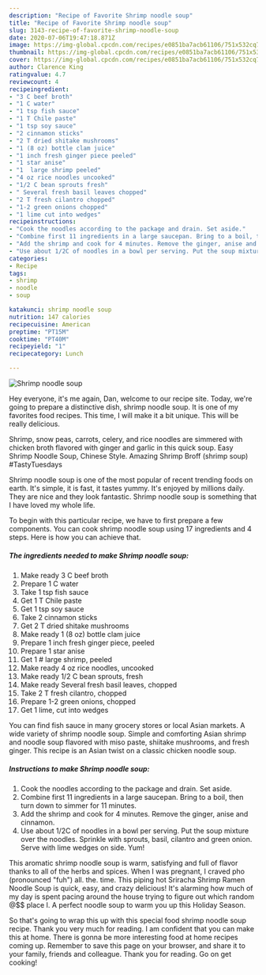 ```yaml
---
description: "Recipe of Favorite Shrimp noodle soup"
title: "Recipe of Favorite Shrimp noodle soup"
slug: 3143-recipe-of-favorite-shrimp-noodle-soup
date: 2020-07-06T19:47:18.871Z
image: https://img-global.cpcdn.com/recipes/e0851ba7acb61106/751x532cq70/shrimp-noodle-soup-recipe-main-photo.jpg
thumbnail: https://img-global.cpcdn.com/recipes/e0851ba7acb61106/751x532cq70/shrimp-noodle-soup-recipe-main-photo.jpg
cover: https://img-global.cpcdn.com/recipes/e0851ba7acb61106/751x532cq70/shrimp-noodle-soup-recipe-main-photo.jpg
author: Clarence King
ratingvalue: 4.7
reviewcount: 4
recipeingredient:
- "3 C beef broth"
- "1 C water"
- "1 tsp fish sauce"
- "1 T Chile paste"
- "1 tsp soy sauce"
- "2 cinnamon sticks"
- "2 T dried shitake mushrooms"
- "1 (8 oz) bottle clam juice"
- "1 inch fresh ginger piece peeled"
- "1 star anise"
- "1  large shrimp peeled"
- "4 oz rice noodles uncooked"
- "1/2 C bean sprouts fresh"
- " Several fresh basil leaves chopped"
- "2 T fresh cilantro chopped"
- "1-2 green onions chopped"
- "1 lime cut into wedges"
recipeinstructions:
- "Cook the noodles according to the package and drain. Set aside."
- "Combine first 11 ingredients in a large saucepan. Bring to a boil, then turn down to simmer for 11 minutes."
- "Add the shrimp and cook for 4 minutes. Remove the ginger, anise and cinnamon."
- "Use about 1/2C of noodles in a bowl per serving. Put the soup mixture over the noodles. Sprinkle with sprouts, basil, cilantro and green onion. Serve with lime wedges on side. Yum!"
categories:
- Recipe
tags:
- shrimp
- noodle
- soup

katakunci: shrimp noodle soup 
nutrition: 147 calories
recipecuisine: American
preptime: "PT15M"
cooktime: "PT40M"
recipeyield: "1"
recipecategory: Lunch

---
```



![Shrimp noodle soup](https://img-global.cpcdn.com/recipes/e0851ba7acb61106/751x532cq70/shrimp-noodle-soup-recipe-main-photo.jpg)

Hey everyone, it's me again, Dan, welcome to our recipe site. Today, we're going to prepare a distinctive dish, shrimp noodle soup. It is one of my favorites food recipes. This time, I will make it a bit unique. This will be really delicious.

Shrimp, snow peas, carrots, celery, and rice noodles are simmered with chicken broth flavored with ginger and garlic in this quick soup. Easy Shrimp Noodle Soup, Chinese Style. Amazing Shrimp Broff (shrimp soup) #TastyTuesdays

Shrimp noodle soup is one of the most popular of recent trending foods on earth. It's simple, it is fast, it tastes yummy. It's enjoyed by millions daily. They are nice and they look fantastic. Shrimp noodle soup is something that I have loved my whole life.


To begin with this particular recipe, we have to first prepare a few components. You can cook shrimp noodle soup using 17 ingredients and 4 steps. Here is how you can achieve that.

<!--inarticleads1-->

##### The ingredients needed to make Shrimp noodle soup:

1. Make ready 3 C beef broth
1. Prepare 1 C water
1. Take 1 tsp fish sauce
1. Get 1 T Chile paste
1. Get 1 tsp soy sauce
1. Take 2 cinnamon sticks
1. Get 2 T dried shitake mushrooms
1. Make ready 1 (8 oz) bottle clam juice
1. Prepare 1 inch fresh ginger piece, peeled
1. Prepare 1 star anise
1. Get 1 # large shrimp, peeled
1. Make ready 4 oz rice noodles, uncooked
1. Make ready 1/2 C bean sprouts, fresh
1. Make ready  Several fresh basil leaves, chopped
1. Take 2 T fresh cilantro, chopped
1. Prepare 1-2 green onions, chopped
1. Get 1 lime, cut into wedges


You can find fish sauce in many grocery stores or local Asian markets. A wide variety of shrimp noodle soup. Simple and comforting Asian shrimp and noodle soup flavored with miso paste, shiitake mushrooms, and fresh ginger. This recipe is an Asian twist on a classic chicken noodle soup. 

<!--inarticleads2-->

##### Instructions to make Shrimp noodle soup:

1. Cook the noodles according to the package and drain. Set aside.
1. Combine first 11 ingredients in a large saucepan. Bring to a boil, then turn down to simmer for 11 minutes.
1. Add the shrimp and cook for 4 minutes. Remove the ginger, anise and cinnamon.
1. Use about 1/2C of noodles in a bowl per serving. Put the soup mixture over the noodles. Sprinkle with sprouts, basil, cilantro and green onion. Serve with lime wedges on side. Yum!


This aromatic shrimp noodle soup is warm, satisfying and full of flavor thanks to all of the herbs and spices. When I was pregnant, I craved pho (pronounced &#34;fuh&#34;) all. the. time. This piping hot Sriracha Shrimp Ramen Noodle Soup is quick, easy, and crazy delicious! It&#39;s alarming how much of my day is spent pacing around the house trying to figure out which random @$$ place I. A perfect noodle soup to warm you up this Holiday Season. 

So that's going to wrap this up with this special food shrimp noodle soup recipe. Thank you very much for reading. I am confident that you can make this at home. There is gonna be more interesting food at home recipes coming up. Remember to save this page on your browser, and share it to your family, friends and colleague. Thank you for reading. Go on get cooking!
